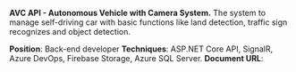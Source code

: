 **AVC API - Autonomous Vehicle with Camera System.**
The system to manage self-driving car with basic functions like land detection, traffic sign recognizes and object detection.

**Position**: Back-end developer
**Techniques**: ASP.NET Core API, SignalR, Azure DevOps, Firebase Storage, Azure SQL Server.
**Document URL**: 
